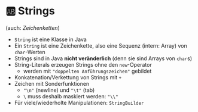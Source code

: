 # :ab: Strings

(auch: *Zeichenketten*)

-   `String` ist eine Klasse in Java
-   Ein `String` ist eine Zeichenkette, also eine Sequenz (intern: Array) von `char`-Werten
-   Strings sind in Java **nicht veränderlich** (denn sie sind Arrays von `char`s)
-   String-Literals erzeugen Strings ohne den `new`-Operator
    -   werden mit `"doppelten Anführungszeichen"` gebildet
-   Konkatenation/Verkettung von Strings mit `+`
-   Zeichen mit Sonderfunktionen
    -   `"\n"` (newline) und `"\t"` (tab)
    -   `\` muss deshalb maskiert werden: `"\\"`
-   Für viele/wiederholte Manipulationen: `StringBuilder`